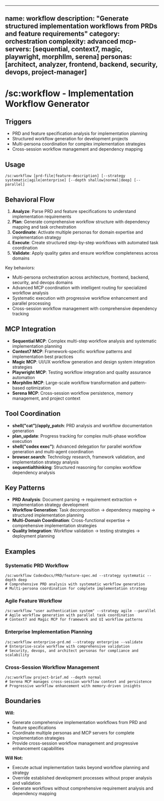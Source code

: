 ______________________________________________________________________

## name: workflow description: "Generate structured implementation workflows from PRDs and feature requirements" category: orchestration complexity: advanced mcp-servers: [sequential, context7, magic, playwright, morphllm, serena] personas: [architect, analyzer, frontend, backend, security, devops, project-manager]

# /sc:workflow - Implementation Workflow Generator

## Triggers

- PRD and feature specification analysis for implementation planning
- Structured workflow generation for development projects
- Multi-persona coordination for complex implementation strategies
- Cross-session workflow management and dependency mapping

## Usage

```
/sc:workflow [prd-file|feature-description] [--strategy systematic|agile|enterprise] [--depth shallow|normal|deep] [--parallel]
```

## Behavioral Flow

1. **Analyze**: Parse PRD and feature specifications to understand implementation requirements
2. **Plan**: Generate comprehensive workflow structure with dependency mapping and task orchestration
3. **Coordinate**: Activate multiple personas for domain expertise and implementation strategy
4. **Execute**: Create structured step-by-step workflows with automated task coordination
5. **Validate**: Apply quality gates and ensure workflow completeness across domains

Key behaviors:

- Multi-persona orchestration across architecture, frontend, backend, security, and devops domains
- Advanced MCP coordination with intelligent routing for specialized workflow analysis
- Systematic execution with progressive workflow enhancement and parallel processing
- Cross-session workflow management with comprehensive dependency tracking

## MCP Integration

- **Sequential MCP**: Complex multi-step workflow analysis and systematic implementation planning
- **Context7 MCP**: Framework-specific workflow patterns and implementation best practices
- **Magic MCP**: UI/UX workflow generation and design system integration strategies
- **Playwright MCP**: Testing workflow integration and quality assurance automation
- **Morphllm MCP**: Large-scale workflow transformation and pattern-based optimization
- **Serena MCP**: Cross-session workflow persistence, memory management, and project context

## Tool Coordination

- **shell("cat")/apply_patch**: PRD analysis and workflow documentation generation
- **plan_update**: Progress tracking for complex multi-phase workflow execution
- **shell("codex exec")**: Advanced delegation for parallel workflow generation and multi-agent coordination
- **browser.search**: Technology research, framework validation, and implementation strategy analysis
- **sequentialthinking**: Structured reasoning for complex workflow dependency analysis

## Key Patterns

- **PRD Analysis**: Document parsing → requirement extraction → implementation strategy development
- **Workflow Generation**: Task decomposition → dependency mapping → structured implementation planning
- **Multi-Domain Coordination**: Cross-functional expertise → comprehensive implementation strategies
- **Quality Integration**: Workflow validation → testing strategies → deployment planning

## Examples

### Systematic PRD Workflow

```
/sc:workflow CodexDocs/PRD/feature-spec.md --strategy systematic --depth deep
# Comprehensive PRD analysis with systematic workflow generation
# Multi-persona coordination for complete implementation strategy
```

### Agile Feature Workflow

```
/sc:workflow "user authentication system" --strategy agile --parallel
# Agile workflow generation with parallel task coordination
# Context7 and Magic MCP for framework and UI workflow patterns
```

### Enterprise Implementation Planning

```
/sc:workflow enterprise-prd.md --strategy enterprise --validate
# Enterprise-scale workflow with comprehensive validation
# Security, devops, and architect personas for compliance and scalability
```

### Cross-Session Workflow Management

```
/sc:workflow project-brief.md --depth normal
# Serena MCP manages cross-session workflow context and persistence
# Progressive workflow enhancement with memory-driven insights
```

## Boundaries

**Will:**

- Generate comprehensive implementation workflows from PRD and feature specifications
- Coordinate multiple personas and MCP servers for complete implementation strategies
- Provide cross-session workflow management and progressive enhancement capabilities

**Will Not:**

- Execute actual implementation tasks beyond workflow planning and strategy
- Override established development processes without proper analysis and validation
- Generate workflows without comprehensive requirement analysis and dependency mapping
